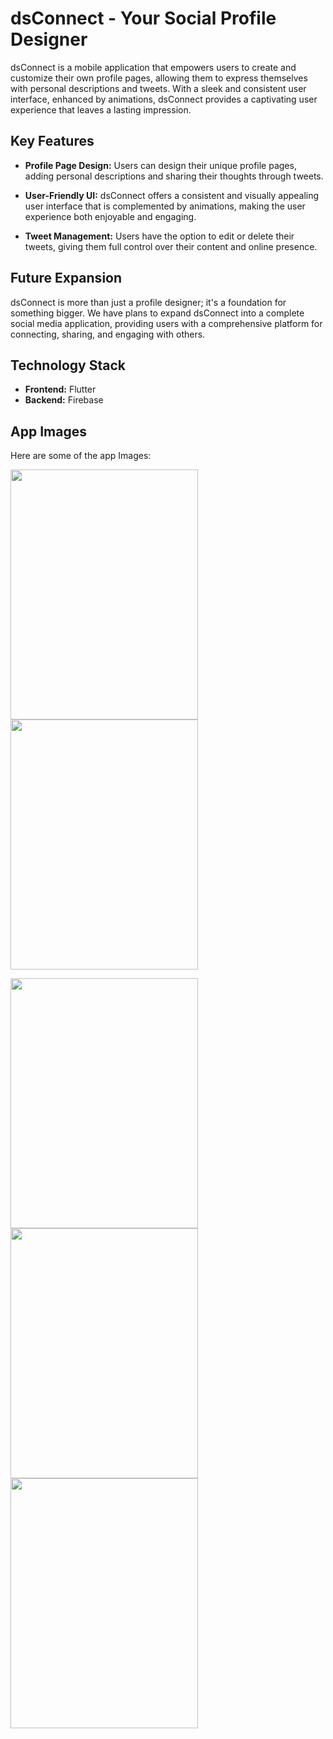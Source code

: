 # dsConnect - Your Social Profile Designer

dsConnect is a mobile application that empowers users to create and customize their own profile pages, allowing them to express themselves with personal descriptions and tweets. With a sleek and consistent user interface, enhanced by animations, dsConnect provides a captivating user experience that leaves a lasting impression.

## Key Features

- **Profile Page Design:** Users can design their unique profile pages, adding personal descriptions and sharing their thoughts through tweets.

- **User-Friendly UI:** dsConnect offers a consistent and visually appealing user interface that is complemented by animations, making the user experience both enjoyable and engaging.

- **Tweet Management:** Users have the option to edit or delete their tweets, giving them full control over their content and online presence.

## Future Expansion

dsConnect is more than just a profile designer; it's a foundation for something bigger. We have plans to expand dsConnect into a complete social media application, providing users with a comprehensive platform for connecting, sharing, and engaging with others.
<div>

## Technology Stack

- **Frontend:** Flutter
- **Backend:** Firebase

## App Images

Here are some of the app Images:

<kbd style={float:left}><img src="https://user-images.githubusercontent.com/64279132/186415104-e4e4e4f4-eaf7-4fa6-a74c-229a057b1d4b.jpeg" width=300px height=400px /></kbd>
<kbd style={float:left}><img src="https://user-images.githubusercontent.com/64279132/186415937-d72d4cd5-ea45-4500-951b-086042020708.jpeg" width=300px height=400px /></kbd>
</div>
<kbd style={float:left}><img src="https://user-images.githubusercontent.com/64279132/186415097-c1e1ff43-226a-4b66-a9b3-ab9e8556a184.jpeg" width=300px height=400px /></kbd>
<kbd style={float:left}><img src="https://user-images.githubusercontent.com/64279132/186415102-5ed9d45b-939e-497e-8842-7c0cd1e6f1c7.jpeg" width=300px height=400px /></kbd>
<kbd style={float:left}><img src="https://user-images.githubusercontent.com/64279132/186415113-f98fb322-ed05-46dc-a792-30f71dfb4230.jpeg" width=300px height=400px /></kbd>

